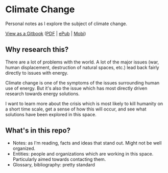 Climate Change
========================

Personal notes as I explore the subject of climate change.

[View as a Gitbook](https://frijol.gitbooks.io/climate-change/content/) ([PDF](https://www.gitbook.com/download/pdf/book/frijol/climate-change) | [ePub](https://www.gitbook.com/download/epub/book/frijol/climate-change) | [Mobi](https://www.gitbook.com/download/mobi/book/frijol/climate-change))

## Why research this?

There are a lot of problems with the world. A lot of the major issues (war, human displacement, destruction of natural spaces, etc.) lead back fairly directly to issues with energy.

Climate change is one of the symptoms of the issues surrounding human use of energy. But it's also the issue which has most directly driven research towards energy solutions.

I want to learn more about the crisis which is most likely to kill humanity on a short time scale, get a sense of how this will occur, and see what solutions have been explored in this space.

## What's in this repo?

* Notes: as I'm reading, facts and ideas that stand out. Might not be well organized.
* Entities: people and organizations which are working in this space. Particularly aimed towards contacting them.
* Glossary, bibliography: pretty standard
